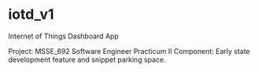 # iotd_v1
Internet of Things Dashboard App

Project:  MSSE_692 Software Engineer Practicum II
Component: Early state development feature and snippet parking space.

